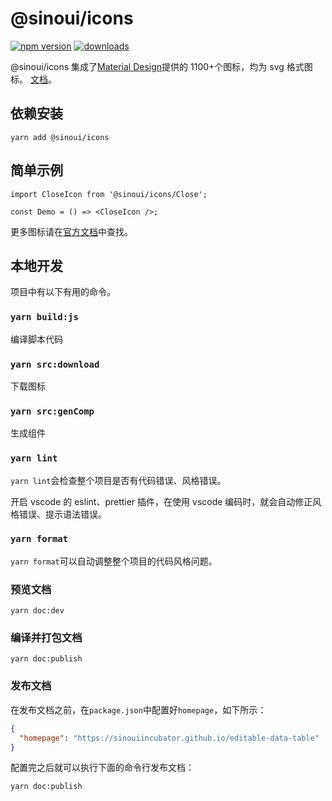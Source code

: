 # @sinoui/icons

[![npm version](https://img.shields.io/npm/v/@sinoui/icons)](https://www.npmjs.com/package/@sinoui/icons) [![downloads](https://img.shields.io/npm/dm/@sinoui/icons)](https://www.npmjs.com/package/@sinoui/icons)

@sinoui/icons 集成了[Material Design](https://material.io/resources/icons/?style=baseline)提供的 1100+个图标，均为 svg 格式图标。
[文档](https://sinoui.github.io/icons/)。

## 依赖安装

```shell
yarn add @sinoui/icons
```

## 简单示例

```tsx
import CloseIcon from '@sinoui/icons/Close';

const Demo = () => <CloseIcon />;
```

更多图标请在[官方文档](https://sinoui.github.io/icons)中查找。

## 本地开发

项目中有以下有用的命令。

### `yarn build:js`

编译脚本代码

### `yarn src:download`

下载图标

### `yarn src:genComp`

生成组件

### `yarn lint`

`yarn lint`会检查整个项目是否有代码错误、风格错误。

开启 vscode 的 eslint、prettier 插件，在使用 vscode 编码时，就会自动修正风格错误、提示语法错误。

### `yarn format`

`yarn format`可以自动调整整个项目的代码风格问题。

### 预览文档

```shell
yarn doc:dev
```

### 编译并打包文档

```shell
yarn doc:publish
```

### 发布文档

在发布文档之前，在`package.json`中配置好`homepage`，如下所示：

```json
{
  "homepage": "https://sinouiincubator.github.io/editable-data-table"
}
```

配置完之后就可以执行下面的命令行发布文档：

```shell
yarn doc:publish
```

